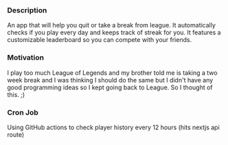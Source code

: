 ### Description

An app that will help you quit or take a break from league. It automatically checks if you play every day and keeps track of streak for you. It features a customizable leaderboard so you can compete with your friends.

### Motivation

I play too much League of Legends and my brother told me is taking a two week break and I was thinking I should do the same but I didn't have any good programming ideas so I kept going back to League. So I thought of this. ;)

### Cron Job

Using GitHub actions to check player history every 12 hours (hits nextjs api route)
